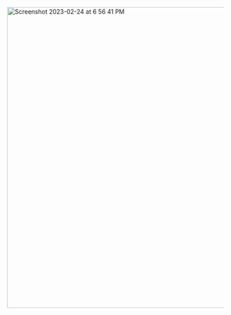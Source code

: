 <img width="700" alt="Screenshot 2023-02-24 at 6 56 41 PM" src="https://user-images.githubusercontent.com/117857989/221162173-1f51898f-e12c-48ec-9980-6df0bdfbf193.png">
